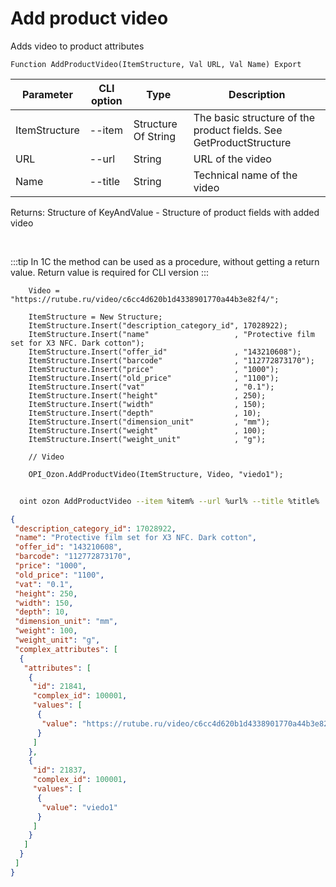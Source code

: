 ﻿---
sidebar_position: 4
---

# Add product video
 Adds video to product attributes



`Function AddProductVideo(ItemStructure, Val URL, Val Name) Export`

  | Parameter | CLI option | Type | Description |
  |-|-|-|-|
  | ItemStructure | --item | Structure Of String | The basic structure of the product fields. See GetProductStructure |
  | URL | --url | String | URL of the video |
  | Name | --title | String | Technical name of the video |

  
  Returns:  Structure of KeyAndValue - Structure of product fields with added video

<br/>

:::tip
In 1C the method can be used as a procedure, without getting a return value. Return value is required for CLI version
:::
<br/>


```bsl title="Code example"
    Video = "https://rutube.ru/video/c6cc4d620b1d4338901770a44b3e82f4/";

    ItemStructure = New Structure;
    ItemStructure.Insert("description_category_id", 17028922);
    ItemStructure.Insert("name"                   , "Protective film set for X3 NFC. Dark cotton");
    ItemStructure.Insert("offer_id"               , "143210608");
    ItemStructure.Insert("barcode"                , "112772873170");
    ItemStructure.Insert("price"                  , "1000");
    ItemStructure.Insert("old_price"              , "1100");
    ItemStructure.Insert("vat"                    , "0.1");
    ItemStructure.Insert("height"                 , 250);
    ItemStructure.Insert("width"                  , 150);
    ItemStructure.Insert("depth"                  , 10);
    ItemStructure.Insert("dimension_unit"         , "mm");
    ItemStructure.Insert("weight"                 , 100);
    ItemStructure.Insert("weight_unit"            , "g");

    // Video

    OPI_Ozon.AddProductVideo(ItemStructure, Video, "viedo1");
```



```sh title="CLI command example"
    
  oint ozon AddProductVideo --item %item% --url %url% --title %title%

```

```json title="Result"
{
 "description_category_id": 17028922,
 "name": "Protective film set for X3 NFC. Dark cotton",
 "offer_id": "143210608",
 "barcode": "112772873170",
 "price": "1000",
 "old_price": "1100",
 "vat": "0.1",
 "height": 250,
 "width": 150,
 "depth": 10,
 "dimension_unit": "mm",
 "weight": 100,
 "weight_unit": "g",
 "complex_attributes": [
  {
   "attributes": [
    {
     "id": 21841,
     "complex_id": 100001,
     "values": [
      {
       "value": "https://rutube.ru/video/c6cc4d620b1d4338901770a44b3e82f4/"
      }
     ]
    },
    {
     "id": 21837,
     "complex_id": 100001,
     "values": [
      {
       "value": "viedo1"
      }
     ]
    }
   ]
  }
 ]
}
```
